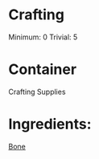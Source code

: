 <!-- TITLE: Bone Meal -->
<!-- SUBTITLE: Finely ground bones commonly used as a fertilizer -->



# Crafting
Minimum: 0
Trivial: 5

# Container
Crafting Supplies
# Ingredients:
[Bone](bone)